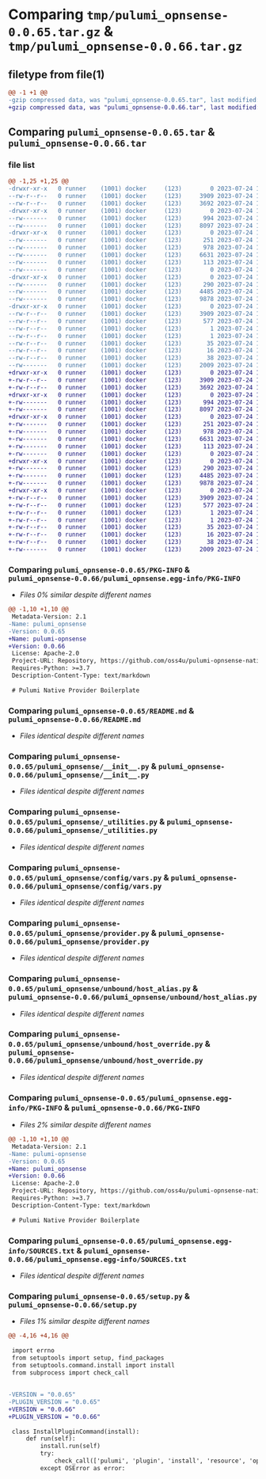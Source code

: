 # Comparing `tmp/pulumi_opnsense-0.0.65.tar.gz` & `tmp/pulumi_opnsense-0.0.66.tar.gz`

## filetype from file(1)

```diff
@@ -1 +1 @@
-gzip compressed data, was "pulumi_opnsense-0.0.65.tar", last modified: Mon Jul 24 10:12:47 2023, max compression
+gzip compressed data, was "pulumi_opnsense-0.0.66.tar", last modified: Mon Jul 24 10:54:36 2023, max compression
```

## Comparing `pulumi_opnsense-0.0.65.tar` & `pulumi_opnsense-0.0.66.tar`

### file list

```diff
@@ -1,25 +1,25 @@
-drwxr-xr-x   0 runner    (1001) docker     (123)        0 2023-07-24 10:12:47.379743 pulumi_opnsense-0.0.65/
--rw-r--r--   0 runner    (1001) docker     (123)     3909 2023-07-24 10:12:47.379743 pulumi_opnsense-0.0.65/PKG-INFO
--rw-r--r--   0 runner    (1001) docker     (123)     3692 2023-07-24 10:12:47.000000 pulumi_opnsense-0.0.65/README.md
-drwxr-xr-x   0 runner    (1001) docker     (123)        0 2023-07-24 10:12:47.375743 pulumi_opnsense-0.0.65/pulumi_opnsense/
--rw-------   0 runner    (1001) docker     (123)      994 2023-07-24 10:12:47.000000 pulumi_opnsense-0.0.65/pulumi_opnsense/__init__.py
--rw-------   0 runner    (1001) docker     (123)     8097 2023-07-24 10:12:47.000000 pulumi_opnsense-0.0.65/pulumi_opnsense/_utilities.py
-drwxr-xr-x   0 runner    (1001) docker     (123)        0 2023-07-24 10:12:47.379743 pulumi_opnsense-0.0.65/pulumi_opnsense/config/
--rw-------   0 runner    (1001) docker     (123)      251 2023-07-24 10:12:47.000000 pulumi_opnsense-0.0.65/pulumi_opnsense/config/__init__.py
--rw-------   0 runner    (1001) docker     (123)      978 2023-07-24 10:12:47.000000 pulumi_opnsense-0.0.65/pulumi_opnsense/config/vars.py
--rw-------   0 runner    (1001) docker     (123)     6631 2023-07-24 10:12:47.000000 pulumi_opnsense-0.0.65/pulumi_opnsense/provider.py
--rw-------   0 runner    (1001) docker     (123)      113 2023-07-24 10:12:47.000000 pulumi_opnsense-0.0.65/pulumi_opnsense/pulumi-plugin.json
--rw-------   0 runner    (1001) docker     (123)        0 2023-07-24 10:12:47.000000 pulumi_opnsense-0.0.65/pulumi_opnsense/py.typed
-drwxr-xr-x   0 runner    (1001) docker     (123)        0 2023-07-24 10:12:47.379743 pulumi_opnsense-0.0.65/pulumi_opnsense/unbound/
--rw-------   0 runner    (1001) docker     (123)      290 2023-07-24 10:12:47.000000 pulumi_opnsense-0.0.65/pulumi_opnsense/unbound/__init__.py
--rw-------   0 runner    (1001) docker     (123)     4485 2023-07-24 10:12:47.000000 pulumi_opnsense-0.0.65/pulumi_opnsense/unbound/host_alias.py
--rw-------   0 runner    (1001) docker     (123)     9878 2023-07-24 10:12:47.000000 pulumi_opnsense-0.0.65/pulumi_opnsense/unbound/host_override.py
-drwxr-xr-x   0 runner    (1001) docker     (123)        0 2023-07-24 10:12:47.379743 pulumi_opnsense-0.0.65/pulumi_opnsense.egg-info/
--rw-r--r--   0 runner    (1001) docker     (123)     3909 2023-07-24 10:12:47.000000 pulumi_opnsense-0.0.65/pulumi_opnsense.egg-info/PKG-INFO
--rw-r--r--   0 runner    (1001) docker     (123)      577 2023-07-24 10:12:47.000000 pulumi_opnsense-0.0.65/pulumi_opnsense.egg-info/SOURCES.txt
--rw-r--r--   0 runner    (1001) docker     (123)        1 2023-07-24 10:12:47.000000 pulumi_opnsense-0.0.65/pulumi_opnsense.egg-info/dependency_links.txt
--rw-r--r--   0 runner    (1001) docker     (123)        1 2023-07-24 10:12:47.000000 pulumi_opnsense-0.0.65/pulumi_opnsense.egg-info/not-zip-safe
--rw-r--r--   0 runner    (1001) docker     (123)       35 2023-07-24 10:12:47.000000 pulumi_opnsense-0.0.65/pulumi_opnsense.egg-info/requires.txt
--rw-r--r--   0 runner    (1001) docker     (123)       16 2023-07-24 10:12:47.000000 pulumi_opnsense-0.0.65/pulumi_opnsense.egg-info/top_level.txt
--rw-r--r--   0 runner    (1001) docker     (123)       38 2023-07-24 10:12:47.379743 pulumi_opnsense-0.0.65/setup.cfg
--rw-------   0 runner    (1001) docker     (123)     2009 2023-07-24 10:12:47.000000 pulumi_opnsense-0.0.65/setup.py
+drwxr-xr-x   0 runner    (1001) docker     (123)        0 2023-07-24 10:54:36.261136 pulumi_opnsense-0.0.66/
+-rw-r--r--   0 runner    (1001) docker     (123)     3909 2023-07-24 10:54:36.261136 pulumi_opnsense-0.0.66/PKG-INFO
+-rw-r--r--   0 runner    (1001) docker     (123)     3692 2023-07-24 10:54:35.000000 pulumi_opnsense-0.0.66/README.md
+drwxr-xr-x   0 runner    (1001) docker     (123)        0 2023-07-24 10:54:36.261136 pulumi_opnsense-0.0.66/pulumi_opnsense/
+-rw-------   0 runner    (1001) docker     (123)      994 2023-07-24 10:54:35.000000 pulumi_opnsense-0.0.66/pulumi_opnsense/__init__.py
+-rw-------   0 runner    (1001) docker     (123)     8097 2023-07-24 10:54:35.000000 pulumi_opnsense-0.0.66/pulumi_opnsense/_utilities.py
+drwxr-xr-x   0 runner    (1001) docker     (123)        0 2023-07-24 10:54:36.261136 pulumi_opnsense-0.0.66/pulumi_opnsense/config/
+-rw-------   0 runner    (1001) docker     (123)      251 2023-07-24 10:54:35.000000 pulumi_opnsense-0.0.66/pulumi_opnsense/config/__init__.py
+-rw-------   0 runner    (1001) docker     (123)      978 2023-07-24 10:54:35.000000 pulumi_opnsense-0.0.66/pulumi_opnsense/config/vars.py
+-rw-------   0 runner    (1001) docker     (123)     6631 2023-07-24 10:54:35.000000 pulumi_opnsense-0.0.66/pulumi_opnsense/provider.py
+-rw-------   0 runner    (1001) docker     (123)      113 2023-07-24 10:54:35.000000 pulumi_opnsense-0.0.66/pulumi_opnsense/pulumi-plugin.json
+-rw-------   0 runner    (1001) docker     (123)        0 2023-07-24 10:54:35.000000 pulumi_opnsense-0.0.66/pulumi_opnsense/py.typed
+drwxr-xr-x   0 runner    (1001) docker     (123)        0 2023-07-24 10:54:36.261136 pulumi_opnsense-0.0.66/pulumi_opnsense/unbound/
+-rw-------   0 runner    (1001) docker     (123)      290 2023-07-24 10:54:35.000000 pulumi_opnsense-0.0.66/pulumi_opnsense/unbound/__init__.py
+-rw-------   0 runner    (1001) docker     (123)     4485 2023-07-24 10:54:35.000000 pulumi_opnsense-0.0.66/pulumi_opnsense/unbound/host_alias.py
+-rw-------   0 runner    (1001) docker     (123)     9878 2023-07-24 10:54:35.000000 pulumi_opnsense-0.0.66/pulumi_opnsense/unbound/host_override.py
+drwxr-xr-x   0 runner    (1001) docker     (123)        0 2023-07-24 10:54:36.261136 pulumi_opnsense-0.0.66/pulumi_opnsense.egg-info/
+-rw-r--r--   0 runner    (1001) docker     (123)     3909 2023-07-24 10:54:36.000000 pulumi_opnsense-0.0.66/pulumi_opnsense.egg-info/PKG-INFO
+-rw-r--r--   0 runner    (1001) docker     (123)      577 2023-07-24 10:54:36.000000 pulumi_opnsense-0.0.66/pulumi_opnsense.egg-info/SOURCES.txt
+-rw-r--r--   0 runner    (1001) docker     (123)        1 2023-07-24 10:54:36.000000 pulumi_opnsense-0.0.66/pulumi_opnsense.egg-info/dependency_links.txt
+-rw-r--r--   0 runner    (1001) docker     (123)        1 2023-07-24 10:54:36.000000 pulumi_opnsense-0.0.66/pulumi_opnsense.egg-info/not-zip-safe
+-rw-r--r--   0 runner    (1001) docker     (123)       35 2023-07-24 10:54:36.000000 pulumi_opnsense-0.0.66/pulumi_opnsense.egg-info/requires.txt
+-rw-r--r--   0 runner    (1001) docker     (123)       16 2023-07-24 10:54:36.000000 pulumi_opnsense-0.0.66/pulumi_opnsense.egg-info/top_level.txt
+-rw-r--r--   0 runner    (1001) docker     (123)       38 2023-07-24 10:54:36.261136 pulumi_opnsense-0.0.66/setup.cfg
+-rw-------   0 runner    (1001) docker     (123)     2009 2023-07-24 10:54:35.000000 pulumi_opnsense-0.0.66/setup.py
```

### Comparing `pulumi_opnsense-0.0.65/PKG-INFO` & `pulumi_opnsense-0.0.66/pulumi_opnsense.egg-info/PKG-INFO`

 * *Files 0% similar despite different names*

```diff
@@ -1,10 +1,10 @@
 Metadata-Version: 2.1
-Name: pulumi_opnsense
-Version: 0.0.65
+Name: pulumi-opnsense
+Version: 0.0.66
 License: Apache-2.0
 Project-URL: Repository, https://github.com/oss4u/pulumi-opnsense-native
 Requires-Python: >=3.7
 Description-Content-Type: text/markdown
 
 # Pulumi Native Provider Boilerplate
```

### Comparing `pulumi_opnsense-0.0.65/README.md` & `pulumi_opnsense-0.0.66/README.md`

 * *Files identical despite different names*

### Comparing `pulumi_opnsense-0.0.65/pulumi_opnsense/__init__.py` & `pulumi_opnsense-0.0.66/pulumi_opnsense/__init__.py`

 * *Files identical despite different names*

### Comparing `pulumi_opnsense-0.0.65/pulumi_opnsense/_utilities.py` & `pulumi_opnsense-0.0.66/pulumi_opnsense/_utilities.py`

 * *Files identical despite different names*

### Comparing `pulumi_opnsense-0.0.65/pulumi_opnsense/config/vars.py` & `pulumi_opnsense-0.0.66/pulumi_opnsense/config/vars.py`

 * *Files identical despite different names*

### Comparing `pulumi_opnsense-0.0.65/pulumi_opnsense/provider.py` & `pulumi_opnsense-0.0.66/pulumi_opnsense/provider.py`

 * *Files identical despite different names*

### Comparing `pulumi_opnsense-0.0.65/pulumi_opnsense/unbound/host_alias.py` & `pulumi_opnsense-0.0.66/pulumi_opnsense/unbound/host_alias.py`

 * *Files identical despite different names*

### Comparing `pulumi_opnsense-0.0.65/pulumi_opnsense/unbound/host_override.py` & `pulumi_opnsense-0.0.66/pulumi_opnsense/unbound/host_override.py`

 * *Files identical despite different names*

### Comparing `pulumi_opnsense-0.0.65/pulumi_opnsense.egg-info/PKG-INFO` & `pulumi_opnsense-0.0.66/PKG-INFO`

 * *Files 2% similar despite different names*

```diff
@@ -1,10 +1,10 @@
 Metadata-Version: 2.1
-Name: pulumi-opnsense
-Version: 0.0.65
+Name: pulumi_opnsense
+Version: 0.0.66
 License: Apache-2.0
 Project-URL: Repository, https://github.com/oss4u/pulumi-opnsense-native
 Requires-Python: >=3.7
 Description-Content-Type: text/markdown
 
 # Pulumi Native Provider Boilerplate
```

### Comparing `pulumi_opnsense-0.0.65/pulumi_opnsense.egg-info/SOURCES.txt` & `pulumi_opnsense-0.0.66/pulumi_opnsense.egg-info/SOURCES.txt`

 * *Files identical despite different names*

### Comparing `pulumi_opnsense-0.0.65/setup.py` & `pulumi_opnsense-0.0.66/setup.py`

 * *Files 1% similar despite different names*

```diff
@@ -4,16 +4,16 @@
 
 import errno
 from setuptools import setup, find_packages
 from setuptools.command.install import install
 from subprocess import check_call
 
 
-VERSION = "0.0.65"
-PLUGIN_VERSION = "0.0.65"
+VERSION = "0.0.66"
+PLUGIN_VERSION = "0.0.66"
 
 class InstallPluginCommand(install):
     def run(self):
         install.run(self)
         try:
             check_call(['pulumi', 'plugin', 'install', 'resource', 'opnsense', PLUGIN_VERSION, '--server', 'github://api.github.com/oss4u/pulumi-opnsense-native'])
         except OSError as error:
```

